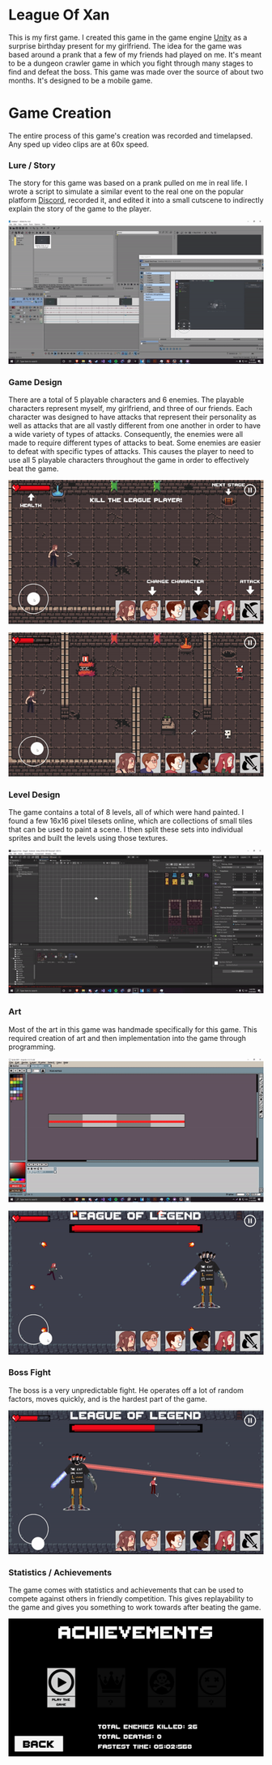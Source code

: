 # League Of Xan
This is my first game. I created this game in the game engine [Unity](https://unity.com/) as a surprise birthday present for my girlfriend. The idea for the game was based around a prank that a few of my friends had played on me. It's meant to be a dungeon crawler game in which you fight through many stages to find and defeat the boss. This game was made over the source of about two months. It's designed to be a mobile game.

# Game Creation
The entire process of this game's creation was recorded and timelapsed.
Any sped up video clips are at 60x speed.

### Lure / Story
The story for this game was based on a prank pulled on me in real life. I wrote a script to simulate a similar event to the real one on the popular platform [Discord](https://discord.com), recorded it, and edited it into a small cutscene to indirectly explain the story of the game to the player.

![](https://github.com/tkocher62/LeagueOfXan/blob/master/Images/editing.gif)

### Game Design
There are a total of 5 playable characters and 6 enemies. The playable characters represent myself, my girlfriend, and three of our friends. Each character was designed to have attacks that represent their personality as well as attacks that are all vastly different from one another in order to have a wide variety of types of attacks. Consequently, the enemies were all made to require different types of attacks to beat. Some enemies are easier to defeat with specific types of attacks. This causes the player to need to use all 5 playable characters throughout the game in order to effectively beat the game.

![](https://github.com/tkocher62/LeagueOfXan/blob/master/Images/characters.gif)

![](https://github.com/tkocher62/LeagueOfXan/blob/master/Images/enemies.gif)

### Level Design
The game contains a total of 8 levels, all of which were hand painted. I found a few 16x16 pixel tilesets online, which are collections of small tiles that can be used to paint a scene. I then split these sets into individual sprites and built the levels using those textures.

![](https://github.com/tkocher62/LeagueOfXan/blob/master/Images/leveldesign.gif)

### Art
Most of the art in this game was handmade specifically for this game. This required creation of art and then implementation into the game through programming.

![](https://github.com/tkocher62/LeagueOfXan/blob/master/Images/art.gif)

![](https://github.com/tkocher62/LeagueOfXan/blob/master/Images/laser.gif)

### Boss Fight
The boss is a very unpredictable fight. He operates off a lot of random factors, moves quickly, and is the hardest part of the game.

![](https://github.com/tkocher62/LeagueOfXan/blob/master/Images/bossfight.gif)

### Statistics / Achievements
The game comes with statistics and achievements that can be used to compete against others in friendly competition. This gives replayability to the game and gives you something to work towards after beating the game.

![](https://github.com/tkocher62/LeagueOfXan/blob/master/Images/achievementpage.png)
